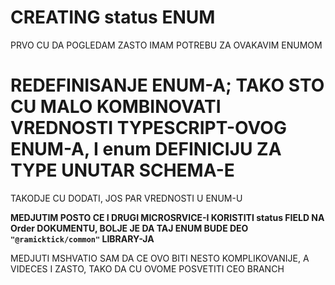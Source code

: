 # CREATING status ENUM

PRVO CU DA POGLEDAM ZASTO IMAM POTREBU ZA OVAKAVIM ENUMOM



# REDEFINISANJE ENUM-A; TAKO STO CU MALO KOMBINOVATI VREDNOSTI TYPESCRIPT-OVOG ENUM-A, I enum DEFINICIJU ZA TYPE UNUTAR SCHEMA-E

TAKODJE CU DODATI, JOS PAR VREDNOSTI U ENUM-U

**MEDJUTIM POSTO CE I DRUGI MICROSRVICE-I KORISTITI status FIELD NA Order DOKUMENTU, BOLJE JE DA TAJ ENUM BUDE DEO `"@ramicktick/common"` LIBRARY-JA**

MEDJUTI MSHVATIO SAM DA CE OVO BITI NESTO KOMPLIKOVANIJE, A VIDECES I ZASTO, TAKO DA CU OVOME POSVETITI CEO BRANCH
